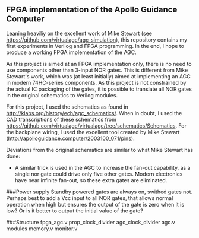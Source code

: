FPGA implementation of the Apollo Guidance Computer
---------------------------------------------------

Leaning heaviliy on the excellent work of Mike Stewart (see https://github.com/virtualagc/agc_simulation), this
repository contains my first experiments in Verilog and FPGA programming. In the end, I hope to produce a 
working FPGA implementation of the AGC.

As this project is aimed at an FPGA implementation only, there is no need to use components other than
3-input NOR gates. This is different from Mike Stewart's work, which was (at least initially) aimed 
at implementing an AGC in modern 74HC-series components. As this project is not constrained by the actual IC 
packaging of the gates, it is possible to translate all NOR gates in the original schematics to Verilog modules.

For this project, I used the schematics as found in http://klabs.org/history/ech/agc_schematics/. When in doubt, I
used the CAD transcriptions of these schematics from 
https://github.com/virtualagc/virtualagc/tree/schematics/Schematics. For the backplane wiring, I used the excellent
tool created by Mike Stewart (http://apolloguidance.computer/2003100_071/pins).

Deviations from the original schematics are similar to what Mike Stewart has done:
- A similar trick is used in the AGC to increase the fan-out capability, as a single nor gate could drive only
  five other gates. Modern electronics have near infinite fan-out, so these extra gates are eliminated.

###Power supply
Standby powered gates are always on, swithed gates not. Perhaps best to add a Vcc input to all NOR gates, that allows
normal operation when high but ensures the output of the gate is zero when it is low? Or is it better to output the
initial value of the gate?

###Structure
fpga_agc.v
    prop_clock_divider
    agc_clock_divider
    agc.v
        modules
        memory.v
    monitor.v

